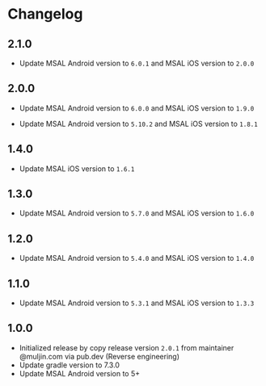 # Changelog

## 2.1.0
- Update MSAL Android version to `6.0.1` and MSAL iOS version to `2.0.0`

## 2.0.0
- Update MSAL Android version to `6.0.0` and MSAL iOS version to `1.9.0`

- Update MSAL Android version to `5.10.2` and MSAL iOS version to `1.8.1`

## 1.4.0

- Update MSAL iOS version to `1.6.1`

## 1.3.0

- Update MSAL Android version to `5.7.0` and MSAL iOS version to `1.6.0`

## 1.2.0

- Update MSAL Android version to `5.4.0` and MSAL iOS version to `1.4.0`

## 1.1.0

- Update MSAL Android version to `5.3.1` and MSAL iOS version to `1.3.3`

## 1.0.0

- Initialized release by copy release version `2.0.1` from maintainer @muljin.com via pub.dev (Reverse engineering)
- Update gradle version to 7.3.0
- Update MSAL Android version to 5+
